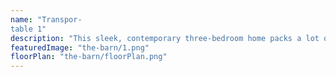 ```yaml
---
name: "Transpor-
table 1"
description: "This sleek, contemporary three-bedroom home packs a lot of features within its small footprint. The main living layout integrates seamlessly with dual outdoor living spaces which are designed around both morning and evening sun positions. The master bedroom boasts a walk-in wardrobe and ensuite. This highly functional home could add a lot of value to your section! "
featuredImage: "the-barn/1.png"
floorPlan: "the-barn/floorPlan.png"
---
```

